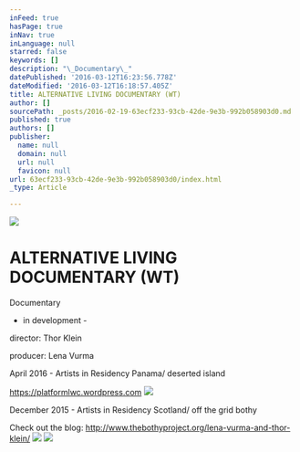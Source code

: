 ```yaml
---
inFeed: true
hasPage: true
inNav: true
inLanguage: null
starred: false
keywords: []
description: "\_Documentary\_"
datePublished: '2016-03-12T16:23:56.778Z'
dateModified: '2016-03-12T16:18:57.405Z'
title: ALTERNATIVE LIVING DOCUMENTARY (WT)
author: []
sourcePath: _posts/2016-02-19-63ecf233-93cb-42de-9e3b-992b058903d0.md
published: true
authors: []
publisher:
  name: null
  domain: null
  url: null
  favicon: null
url: 63ecf233-93cb-42de-9e3b-992b058903d0/index.html
_type: Article

---
```

![](https://s3-us-west-2.amazonaws.com/the-grid-img/p/c0e68ebc2018f28183ff6284854765d5e8fa668e.jpg)

# ALTERNATIVE LIVING DOCUMENTARY (WT)

Documentary 

- in development - 

director: Thor Klein

producer: Lena Vurma

April 2016 - Artists in Residency Panama/ deserted island

https://platformlwc.wordpress.com
![](https://the-grid-user-content.s3-us-west-2.amazonaws.com/030d719f-94df-4bba-a44b-7e005a7d52d3.jpg)

  
December 2015 - Artists in Residency Scotland/ off the grid bothy

Check out the blog: http://www.thebothyproject.org/lena-vurma-and-thor-klein/
![](https://the-grid-user-content.s3-us-west-2.amazonaws.com/b0edd334-668a-4136-9899-c40a6e88beb5.jpg)
![](https://the-grid-user-content.s3-us-west-2.amazonaws.com/a2edc2b5-2d9d-4f33-8e93-54f27ddf1244.jpg)